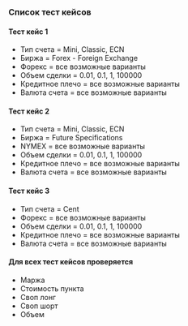### Список тест кейсов

#### Тест кейс 1
+ Тип счета = Mini, Classic, ECN
+ Биржа = Forex - Foreign Exchange
+ Форекс = все возможные варианты
+ Объем сделки = 0.01, 0.1, 1, 100000
+ Кредитное плечо = все возможные варианты
+ Валюта счета = все возможные варианты

#### Тест кейс 2
+ Тип счета = Mini, Classic, ECN
+ Биржа = Future Specifications
+ NYMEX = все возможные варианты
+ Объем сделки = 0.01, 0.1, 1, 100000
+ Кредитное плечо = все возможные варианты
+ Валюта счета = все возможные варианты

#### Тест кейс 3
+ Тип счета = Cent
+ Форекс = все возможные варианты
+ Объем сделки = 0.01, 0.1, 1, 100000
+ Кредитное плечо = все возможные варианты
+ Валюта счета = все возможные варианты

#### Для всех тест кейсов проверяется
+ Маржа
+ Стоимость пункта
+ Своп лонг
+ Своп шорт
+ Объем
